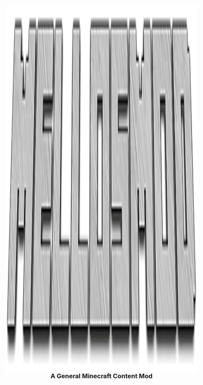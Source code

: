 <p align="center"> 
  <img  align="right" src="https://github.com/Mellozx/MellosMod/blob/Master/Textures/icon-mellosmod.png" width="1080" height="960">
 </p>
<h3 align="center">A General Minecraft Content Mod</h3>




